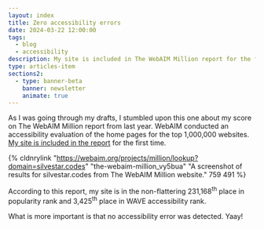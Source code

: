 ```yaml
---
layout: index
title: Zero accessibility errors
date: 2024-03-22 12:00:00
tags:
  - blog
  - accessibility
description: My site is included in The WebAIM Million report for the first time and its zero accessibility errors.
type: articles-item
sections2:
  - type: banner-beta
    banner: newsletter
    animate: true
---
```


As I was going through my drafts, I stumbled upon this one about my score on The WebAIM Million report from last year. WebAIM conducted an accessibility evaluation of the home pages for the top 1,000,000 websites. [My site is included in the report](https://webaim.org/projects/million/lookup?domain=silvestar.codes) for the first time.

{% cldnrylink "https://webaim.org/projects/million/lookup?domain=silvestar.codes" "the-webaim-million_vy5bua" "A screenshot of results for silvestar.codes from The WebAIM Million website." 759 491 %}

According to this report, my site is in the non-flattering 231,168<sup>th</sup> place in popularity rank and 3,425<sup>th</sup> place in WAVE accessibility rank.

What is more important is that no accessibility error was detected. Yaay!
